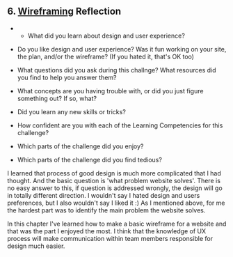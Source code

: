## 6. [Wireframing](6_wireframing/readme.md) Reflection

* * What did you learn about design and user experience?
* Do you like design and user experience? Was it fun working on your site, the plan, and/or the wireframe? (If you hated it, that's OK too)

* What questions did you ask during this challnge? What resources did you find to help you answer them?
* What concepts are you having trouble with, or did you just figure something out? If so, what?
* Did you learn any new skills or tricks?
* How confident are you with each of the Learning Competencies for this challenge?
* Which parts of the challenge did you enjoy?
* Which parts of the challenge did you find tedious?

<!-- Add your reflection here. Remove the comment markers -->
I learned that process of good design is much more complicated that I had thought. And the basic question is 'what problem website solves'. There is no easy answer to this, if question is addressed wrongly, the design will go in totally different direction.
I wouldn't say I hated design and users preferences, but I also wouldn't say I liked it :)
As I mentioned above, for me the hardest part was to identify the main problem the website solves.

In this chapter I've learned how to make a basic wireframe for a website and that was the part I enjoyed the most. I think that the knowledge of UX process will make communication within team members responsible for design much easier.